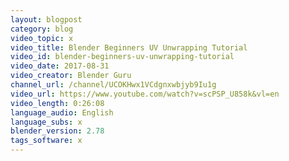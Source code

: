 ```yaml
---
layout: blogpost
category: blog
video_topic: x
video_title: Blender Beginners UV Unwrapping Tutorial
video_id: blender-beginners-uv-unwrapping-tutorial
video_date: 2017-08-31
video_creator: Blender Guru
channel_url: /channel/UCOKHwx1VCdgnxwbjyb9Iu1g
video_url: https://www.youtube.com/watch?v=scPSP_U858k&vl=en
video_length: 0:26:08
language_audio: English
language_subs: x
blender_version: 2.78
tags_software: x
---
```

